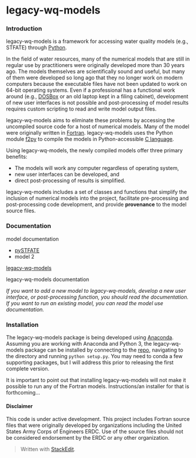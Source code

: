 
# legacy-wq-models

### Introduction
legacy-wq-models is a framework for accessing water quality models (e.g., STFATE) through [Python](https://www.python.org/). 

In the field of water resources, many of the numerical models that are still in regular use by practitioners were originally developed more than 30 years ago. The models themselves are scientifically sound and useful, but many of them were developed so long ago that they no longer work on modern computers because the executable files have not been updated to work on 64-bit operating systems. Even if a professional has a functional work around (e.g., [DOSBox](https://www.dosbox.com/) or an old laptop kept in a filing cabinet), development of new user interfaces is not possible and post-processing of model results requires custom scripting to read and write model output files.

legacy-wq-models aims to eliminate these problems by accessing the uncompiled source code for a host of numerical models. Many of the model were originally written in [Fortran](https://en.wikipedia.org/wiki/Fortran#:~:text=Fortran%20%28/%CB%88f%C9%94%CB%90rt,numeric%20computation%20and%20scientific%20computing.&text=It%20is%20a%20popular%20language,rank%20the%20world%27s%20fastest%20supercomputers.). legacy-wq-models uses the Python module [f2py](https://numpy.org/doc/stable/f2py/) to compile the models in Python-accessible [C language](https://en.wikipedia.org/wiki/C_%28programming_language%29). 

Using legacy-wq-models, the newly compiled models offer three primary benefits:

 - The models will work any computer regardless of operating system,
 - new user interfaces can be developed, and
 - direct post-processing of results is simplified.

legacy-wq-models includes a set of classes and functions that simplify the inclusion of numerical models into the project, facilitate pre-processing and post-processing code development, and provide **provenance** to the model source files.

### Documentation
model documentation
- [pySTFATE](C:\HWR_source\legacy-wq-models\docs\build\html\pySTFATE.html)
- model 2

[legacy-wq-models](C:\HWR_source\legacy-wq-models\docs\build\html\index.html)

legacy-wq-models  documentation

*If you want to add a new model to legacy-wq-models, develop a new user interface, or post-processing function, you should read the documentation. If you want to run an existing model, you can read the model use documentation.*

### Installation
The legacy-wq-models package is being developed using [Anaconda](https://www.anaconda.com/). Assuming you are working with Anaconda and Python 3, the legacy-wq-models package can be installed by connecting to the [repo](https://github.com/HWR-llc/legacy-wq-models.git), navigating to the directory and running `python setup.py`.  You may need to conda a few supporting packages, but I will address this prior to releasing the first complete version. 

It is important to point out that installing legacy-wq-models will not make it possible to run any of the Fortran models. Instructions/an installer for that is forthcoming...

#### Disclaimer
This code is under active development. This project includes Fortran source files that were originally developed by organizations including the United States Army Corps of Engineers ERDC. Use of the source files should not be considered endorsement by the ERDC or any other organization.  


> Written with [StackEdit](https://stackedit.io/).